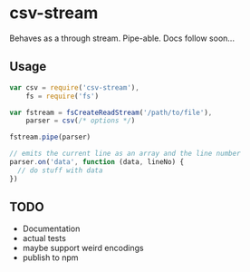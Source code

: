 csv-stream
===

Behaves as a through stream. Pipe-able. Docs follow soon...

## Usage

```javascript
var csv = require('csv-stream'),
    fs = require('fs')

var fstream = fsCreateReadStream('/path/to/file'),
    parser = csv(/* options */)

fstream.pipe(parser)

// emits the current line as an array and the line number
parser.on('data', function (data, lineNo) {
  // do stuff with data
})

```

## TODO

- Documentation
- actual tests
- maybe support weird encodings
- publish to npm
